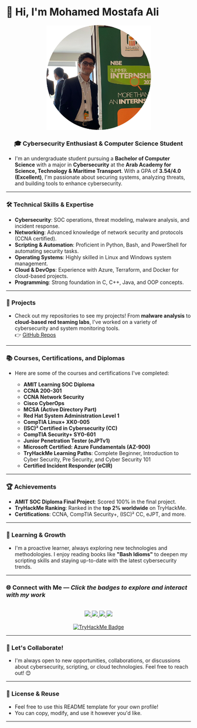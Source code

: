 # 👋 Hi, I'm Mohamed Mostafa Ali

<div align="center">
  <img src="assets/GithubProfileImage.png" alt="Mohamed Mostafa Ali" width="285" />
</div>

<h3 align="center"><strong>🎓 Cybersecurity Enthusiast & Computer Science Student</strong></h3>

- I'm an undergraduate student pursuing a **Bachelor of Computer Science** with a major in **Cybersecurity** at the **Arab Academy for Science, Technology & Maritime Transport**. With a GPA of **3.54/4.0 (Excellent)**, I'm passionate about securing systems, analyzing threats, and building tools to enhance cybersecurity.

---

### 🛠️ Technical Skills & Expertise

- **Cybersecurity**: SOC operations, threat modeling, malware analysis, and incident response.
- **Networking**: Advanced knowledge of network security and protocols (CCNA certified).
- **Scripting & Automation**: Proficient in Python, Bash, and PowerShell for automating security tasks.
- **Operating Systems**: Highly skilled in Linux and Windows system management.
- **Cloud & DevOps**: Experience with Azure, Terraform, and Docker for cloud-based projects.
- **Programming**: Strong foundation in C, C++, Java, and OOP concepts.

---

### 🚀 Projects

- Check out my repositories to see my projects! From **malware analysis** to **cloud-based red teaming labs**, I've worked on a variety of cybersecurity and system monitoring tools.  
👉 [GitHub Repos](https://github.com/MohamedMostafa010?tab=repositories)

---

### 📚 Courses, Certifications, and Diplomas

- Here are some of the courses and certifications I've completed:

  - **AMIT Learning SOC Diploma**
  - **CCNA 200-301**
  - **CCNA Network Security**
  - **Cisco CyberOps**
  - **MCSA (Active Directory Part)**
  - **Red Hat System Administration Level 1**
  - **CompTIA Linux+ XK0-005**
  - **(ISC)² Certified in Cybersecurity (CC)**
  - **CompTIA Security+ SY0-601**
  - **Junior Penetration Tester (eJPTv1)**
  - **Microsoft Certified: Azure Fundamentals (AZ-900)**
  - **TryHackMe Learning Paths**: Complete Beginner, Introduction to Cyber Security, Pre Security, and Cyber Security 101
  - **Certified Incident Responder (eCIR)**

---

### 🏆 Achievements

- **AMIT SOC Diploma Final Project**: Scored 100% in the final project.
- **TryHackMe Ranking**: Ranked in the **top 2% worldwide** on TryHackMe.
- **Certifications**: CCNA, CompTIA Security+, (ISC)² CC, eJPT, and more.

---

### 🌱 Learning & Growth

- I'm a proactive learner, always exploring new technologies and methodologies. I enjoy reading books like **"Bash Idioms"** to deepen my scripting skills and staying up-to-date with the latest cybersecurity trends.

---

### 🌐 Connect with Me — *Click the badges to explore and interact with my work*

<br>

<div align="center">

<a href="https://github.com/MohamedMostafa010">
  <img src="https://img.shields.io/badge/GitHub-100000?style=for-the-badge&logo=github&logoColor=white" height="42" />
</a>
<a href="https://www.linkedin.com/in/mohamedmostafaali">
  <img src="https://img.shields.io/badge/LinkedIn-0077B5?style=for-the-badge&logo=linkedin&logoColor=white" height="42" />
</a>
<a href="https://mohamedmostafa010.github.io/">
  <img src="https://img.shields.io/badge/Website-000000?style=for-the-badge&logo=About.me&logoColor=white" height="42" />
</a>
<a href="mailto:mohamedmostafa10110@gmail.com">
  <img src="https://img.shields.io/badge/Email-D14836?style=for-the-badge&logo=gmail&logoColor=white" height="42" />
</a>

</div>

<div align="center">
  <br>
  <a href="https://tryhackme.com/p/mohamedmostafa11">
    <img src="https://tryhackme-badges.s3.amazonaws.com/mohamedmostafa11.png" alt="TryHackMe Badge" height="80" />
  </a>
</div>

---

### 💬 Let's Collaborate!

- I'm always open to new opportunities, collaborations, or discussions about cybersecurity, scripting, or cloud technologies. Feel free to reach out! 😊

---

### 📄 License & Reuse

- Feel free to use this README template for your own profile!  
- You can copy, modify, and use it however you'd like.
---

